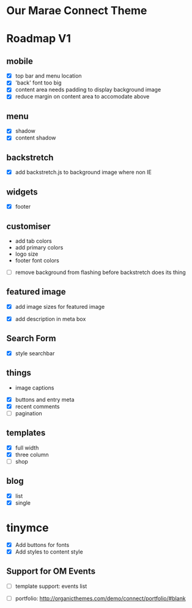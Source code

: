 Our Marae Connect Theme
=======================

# Roadmap V1

## mobile

- [x] top bar and menu location
- [x] 'back' font too big
- [x] content area needs padding to display background image
- [x] reduce margin on content area to accomodate above

## menu

- [x] shadow
- [x] content shadow

## backstretch

- [x] add backstretch.js to background image where non IE

## widgets

- [x] footer

## customiser

- add tab colors
- add primary colors
- logo size
- footer font colors
- [ ] remove background from flashing before backstretch does its thing

## featured image

- [x] add image sizes for featured image
- [x] add description in meta box


## Search Form
- [x] style searchbar

## things

- image captions
- [x] buttons and entry meta
- [x] recent comments
- [ ] pagination

## templates
- [x] full width
- [x] three column
- [ ] shop

## blog
- [x] list
- [x] single

# tinymce
- [x] Add buttons for fonts
- [x] Add styles to content style

## Support for OM Events

- [ ] template support: events list

- [ ] portfolio: http://organicthemes.com/demo/connect/portfolio/#blank
